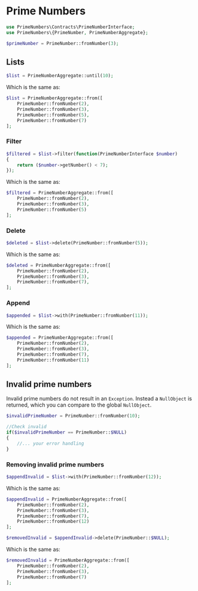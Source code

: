 # Prime Numbers

~~~php
use PrimeNumbers\Contracts\PrimeNumberInterface;
use PrimeNumbers\{PrimeNumber, PrimeNumberAggregate};

$primeNumber = PrimeNumber::fromNumber(3);
~~~

## Lists

~~~php
$list = PrimeNumberAggregate::until(10);
~~~ 

Which is the same as:

~~~php
$list = PrimeNumberAggregate::from([
    PrimeNumber::fromNumber(2),
    PrimeNumber::fromNumber(3),
    PrimeNumber::fromNumber(5),
    PrimeNumber::fromNumber(7)
];
~~~

### Filter  

~~~php 
$filtered = $list->filter(function(PrimeNumberInterface $number)
{
    return ($number->getNumber() < 7);
}); 
~~~

Which is the same as:

~~~php
$filtered = PrimeNumberAggregate::from([
    PrimeNumber::fromNumber(2),
    PrimeNumber::fromNumber(3),
    PrimeNumber::fromNumber(5)
];
~~~

### Delete

~~~php
$deleted = $list->delete(PrimeNumber::fromNumber(5)); 
~~~

Which is the same as:

~~~php
$deleted = PrimeNumberAggregate::from([
    PrimeNumber::fromNumber(2),
    PrimeNumber::fromNumber(3),
    PrimeNumber::fromNumber(7),
];
~~~

### Append 

~~~php
$appended = $list->with(PrimeNumber::fromNumber(11)); 
~~~

Which is the same as:

~~~php
$appended = PrimeNumberAggregate::from([
    PrimeNumber::fromNumber(2),
    PrimeNumber::fromNumber(3),
    PrimeNumber::fromNumber(7),
    PrimeNumber::fromNumber(11)
];
~~~

## Invalid prime numbers

Invalid prime numbers do not result in an `Exception`. Instead 
a `NullObject` is returned, which you can compare to the global `NullObject`. 

~~~php
$invalidPrimeNumber = PrimeNumber::fromNumber(10);

//Check invalid
if($invalidPrimeNumber == PrimeNumber::$NULL)
{
    //... your error handling
}
~~~

### Removing invalid prime numbers 

~~~php
$appendInvalid = $list->with(PrimeNumber::fromNumber(12));
~~~

Which is the same as:

~~~php
$appendInvalid = PrimeNumberAggregate::from([
    PrimeNumber::fromNumber(2),
    PrimeNumber::fromNumber(3),
    PrimeNumber::fromNumber(7),
    PrimeNumber::fromNumber(12)
];
~~~

~~~php
$removedInvalid = $appendInvalid->delete(PrimeNumber::$NULL); 
~~~

Which is the same as:

~~~php
$removedInvalid = PrimeNumberAggregate::from([
    PrimeNumber::fromNumber(2),
    PrimeNumber::fromNumber(3),
    PrimeNumber::fromNumber(7)
];
~~~
